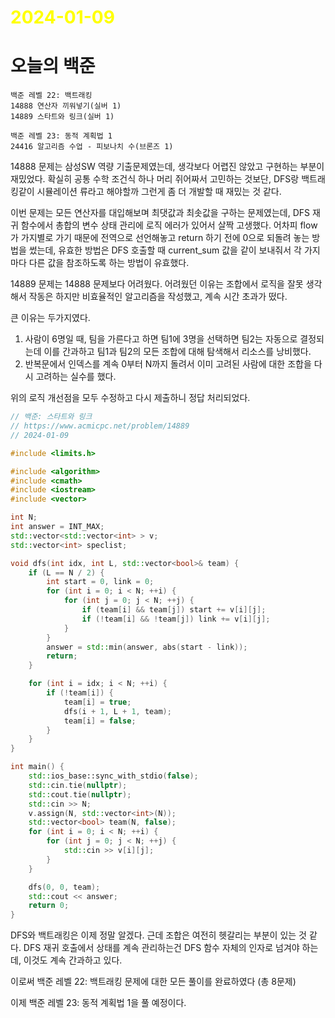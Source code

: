 # <span style="color:yellow">2024-01-09</span>

# 오늘의 백준
```level22
백준 레벨 22: 백트래킹
14888 연산자 끼워넣기(실버 1)
14889 스타트와 링크(실버 1)

백준 레벨 23: 동적 계획법 1
24416 알고리즘 수업 - 피보나치 수(브론즈 1)

```

14888 문제는 삼성SW 역량 기출문제였는데, 생각보다 어렵진 않았고 구현하는 부분이 재밌었다.
확실히 공통 수학 조건식 하나 머리 쥐어짜서 고민하는 것보단, DFS랑 백트래킹같이 시뮬레이션 류라고 해야할까 그런게 좀 더 개발할 때 재밌는 것 같다.

이번 문제는 모든 연산자를 대입해보며 최댓값과 최솟값을 구하는 문제였는데, DFS 재귀 함수에서 총합의 변수 상태 관리에 로직 에러가 있어서 살짝 고생했다.
어차피 flow가 가지별로 가기 때문에 전역으로 선언해놓고 return 하기 전에 0으로 되돌려 놓는 방법을 썼는데, 유효한 방법은 DFS 호출할 때 current_sum 값을 같이 보내줘서 각 가지마다 다른 값을 참조하도록 하는 방법이 유효했다.

14889 문제는 14888 문제보다 어려웠다. 어려웠던 이유는 조합에서 로직을 잘못 생각해서 작동은 하지만 비효율적인 알고리즘을 작성했고, 계속 시간 초과가 떴다.

큰 이유는 두가지였다.
1. 사람이 6명일 때, 팀을 가른다고 하면 팀1에 3명을 선택하면 팀2는 자동으로 결정되는데 이를 간과하고 팀1과 팀2의 모든 조합에 대해 탐색해서 리소스를 낭비했다.
2. 반복문에서 인덱스를 계속 0부터 N까지 돌려서 이미 고려된 사람에 대한 조합을 다시 고려하는 실수를 했다.

위의 로직 개선점을 모두 수정하고 다시 제출하니 정답 처리되었다.

```cpp
// 백준: 스타트와 링크
// https://www.acmicpc.net/problem/14889
// 2024-01-09

#include <limits.h>

#include <algorithm>
#include <cmath>
#include <iostream>
#include <vector>

int N;
int answer = INT_MAX;
std::vector<std::vector<int> > v;
std::vector<int> speclist;

void dfs(int idx, int L, std::vector<bool>& team) {
    if (L == N / 2) {
        int start = 0, link = 0;
        for (int i = 0; i < N; ++i) {
            for (int j = 0; j < N; ++j) {
                if (team[i] && team[j]) start += v[i][j];
                if (!team[i] && !team[j]) link += v[i][j];
            }
        }
        answer = std::min(answer, abs(start - link));
        return;
    }

    for (int i = idx; i < N; ++i) {
        if (!team[i]) {
            team[i] = true;
            dfs(i + 1, L + 1, team);
            team[i] = false;
        }
    }
}

int main() {
    std::ios_base::sync_with_stdio(false);
    std::cin.tie(nullptr);
    std::cout.tie(nullptr);
    std::cin >> N;
    v.assign(N, std::vector<int>(N));
    std::vector<bool> team(N, false);
    for (int i = 0; i < N; ++i) {
        for (int j = 0; j < N; ++j) {
            std::cin >> v[i][j];
        }
    }

    dfs(0, 0, team);
    std::cout << answer;
    return 0;
}
```

DFS와 백트래킹은 이제 정말 알겠다. 근데 조합은 여전히 헷갈리는 부분이 있는 것 같다.
DFS 재귀 호출에서 상태를 계속 관리하는건 DFS 함수 자체의 인자로 넘겨야 하는데, 이것도 계속 간과하고 있다.

이로써 백준 레벨 22: 백트래킹 문제에 대한 모든 풀이를 완료하였다 (총 8문제)

이제 백준 레벨 23: 동적 계획법 1을 풀 예정이다.

